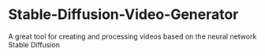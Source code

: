 # Stable-Diffusion-Video-Generator
A great tool for creating and processing videos based on the neural network Stable Diffusion
